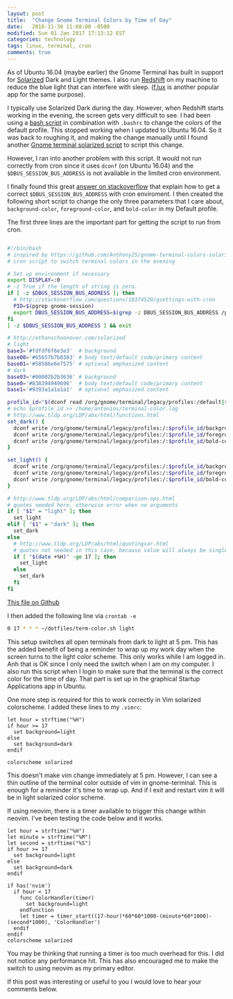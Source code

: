 ```yaml
---
layout: post
title:  "Change Gnome Terminal Colors by Time of Day"
date:   2016-11-30 11:08:00 -0500
modified: Sun 01 Jan 2017 17:13:12 EST
categories: technology
tags: linux, terminal, cron
comments: true
---
```


As of Ubuntu 16.04 (maybe earlier) the Gnome Terminal has built in support for [Solarized][1] Dark and Light themes.  I also run [Redshift][2] on my machine to reduce the blue light that can interfere with sleep. ([f.lux][3] is another popular app for the same purpose).

I typically use Solarized Dark during the day.  However, when Redshift starts working in the evening, the screen gets very difficult to see.  I had been using a [bash script][4] in combination with ``.bashrc`` to change the colors of the default profile.  This stopped working when I updated to Ubuntu 16.04.  So it was back to roughing it, and making the change manually until I found another [Gnome terminal solarized script][7] to script this change.  

However, I ran into another problem with this script.  It would not run correctly from cron since it uses `dconf` (on Ubuntu 16.04) and the `$DBUS_SESSION_BUS_ADDRESS` is not available in the limited cron environment.

I finally found this great [answer on stackoverflow][8] that explain how to get a correct `$DBUS_SESSION_BUS_ADDRESS` with cron enviroment.  I then created the following short script to change the only three parameters that I care about, `background-color`, `foreground-color`, and `bold-color` in my Default profile.

The first three lines are the important part for getting the script to run from cron.

```bash

#!/bin/bash
# inspired by https://github.com/Anthony25/gnome-terminal-colors-solarized
# cron script to switch terminal colors in the evening

# Set up environment if necessary
export DISPLAY=:0
# -z True if the length of string is zero.
if [ -z $DBUS_SESSION_BUS_ADDRESS ]; then
  # http://stackoverflow.com/questions/10374520/gsettings-with-cron
  PID=$(pgrep gnome-session)
  export DBUS_SESSION_BUS_ADDRESS=$(grep -z DBUS_SESSION_BUS_ADDRESS /proc/$PID/environ|cut -d= -f2-)
fi
[ -z $DBUS_SESSION_BUS_ADDRESS ] && exit

# http://ethanschoonover.com/solarized
# light
base3='#fdfdf6f6e3e3'  # background
base00='#65657b7b8383' # body text/default code/primary content
base01='#58586e6e7575' # optional emphasized content
# dark
base03='#00002b2b3636' # background
base0='#838394949696'  # body text/default code/primary content
base1='#9393a1a1a1a1'  # optional emphasized content

profile_id="$(dconf read /org/gnome/terminal/legacy/profiles:/default|sed s/\'//g)"
# echo $profile_id >> /home/antonios/terminal-color.log
# http://www.tldp.org/LDP/abs/html/functions.html
set_dark() {
  dconf write /org/gnome/terminal/legacy/profiles:/:$profile_id/background-color "'$base03'"
  dconf write /org/gnome/terminal/legacy/profiles:/:$profile_id/foreground-color "'$base0'"
  dconf write /org/gnome/terminal/legacy/profiles:/:$profile_id/bold-color "'$base1'"
}

set_light() {
  dconf write /org/gnome/terminal/legacy/profiles:/:$profile_id/background-color "'$base3'"
  dconf write /org/gnome/terminal/legacy/profiles:/:$profile_id/foreground-color "'$base00'"
  dconf write /org/gnome/terminal/legacy/profiles:/:$profile_id/bold-color "'$base01'"
}

# http://www.tldp.org/LDP/abs/html/comparison-ops.html
# quotes needed here, otherwise error when no arguments
if [ "$1" = "light" ]; then
  set_light
elif [ "$1" = "dark" ]; then
  set_dark
else
  # http://www.tldp.org/LDP/abs/html/quotingvar.html
  # quotes not needed in this case, because value will always be single word (number)
  if [ "$(date +%H)" -ge 17 ]; then
    set_light
  else
    set_dark
  fi
fi
```
[This file on Github][9]

I then added the following line via `crontab -e`

```bash
0 17 * * * ~/dotfiles/term-color.sh light
```

This setup switches all open terminals from dark to light at 5 pm.  This has the added benefit of being a reminder to wrap up my work day when the screen turns to the light color scheme.  This only works while I am logged in.  Anh that is OK since I only need the switch when I am on my computer.  I also run this script when I login to make sure that the terminal is the correct color for the time of day.  That part is set up in the graphical Startup Applications app in Ubuntu.  

One more step is required for this to work correctly in Vim solarized colorscheme.  I added these lines to my `.vimrc`:

```vim
let hour = strftime("%H")
if hour >= 17
  set background=light
else
  set background=dark
endif

colorscheme solarized
```

This doesn't make vim change immediately at 5 pm.  However, I can see a thin outline of the terminal color outside of vim in gnome-terminal.  This is enough for a reminder it's time to wrap up.  And if I exit and restart vim it will be in light solarized color scheme.

If using neovim, there is a timer available to trigger this change within neovim.  I've been testing the code below and it works.

```vim
let hour = strftime("%H")
let minute = strftime("%M")
let second = strftime("%S")
if hour >= 17
  set background=light
else
  set background=dark
endif

if has('nvim')
  if hour < 17
    func ColorHandler(timer)
      set background=light
    endfunction
    let timer = timer_start((17-hour)*60*60*1000-(minute*60*1000)-(second*1000), 'ColorHandler')
  endif
endif
colorscheme solarized
```

You may be thinking that running a timer is too much overhead for this.  I did not notice any performance hit.  This has also encouraged me to make the switch to using neovim as my primary editor.

If this post was interesting or useful to you I would love to hear your comments below.  

[1]: http://ethanschoonover.com/solarized
[2]: http://jonls.dk/redshift/
[3]: https://justgetflux.com/
[4]: https://gist.github.com/codeforkjeff/1397104#file-solarize-sh
[5]: https://github.com/seebi/dircolors-solarized
[6]: https://github.com/AntoniosHadji/dotfiles/blob/master/dircolors
[7]: https://github.com/Anthony25/gnome-terminal-colors-solarized
[8]: http://stackoverflow.com/questions/10374520/gsettings-with-cron/19666729#19666729
[9]: https://github.com/AntoniosHadji/dotfiles/blob/master/term-color.sh
